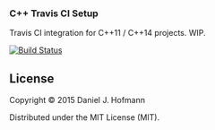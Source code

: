 ### C++ Travis CI Setup

Travis CI integration for C++11 / C++14 projects. WIP.

[![Build Status](https://travis-ci.org/daniel-j-h/cpp-travis-setup.svg)](https://travis-ci.org/daniel-j-h/cpp-travis-setup)

## License

Copyright © 2015 Daniel J. Hofmann

Distributed under the MIT License (MIT).
